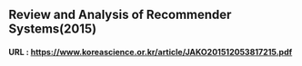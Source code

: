 ## Review and Analysis of Recommender Systems(2015)


#### URL : https://www.koreascience.or.kr/article/JAKO201512053817215.pdf
